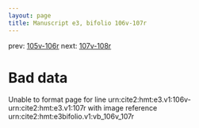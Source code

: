 ```yaml
---
layout: page
title: Manuscript e3, bifolio 106v-107r
---
```


prev: [105v-106r](../105v-106r/) next: [107v-108r](../107v-108r/)

# Bad data

Unable to format page for line urn:cite2:hmt:e3.v1:106v-urn:cite2:hmt:e3.v1:107r with image reference urn:cite2:hmt:e3bifolio.v1:vb_106v_107r
